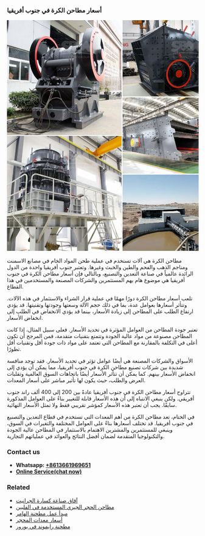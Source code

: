 <h3>أسعار مطاحن الكرة في جنوب أفريقيا</h3><img src='1701746477.jpg' alt=''><p>مطاحن الكرة هي آلات تستخدم في عملية طحن المواد الخام في مصانع الاسمنت ومناجم الذهب والفحم والطين والخبث وغيرها. وتعتبر جنوب أفريقيا واحدة من الدول الرائدة عالمياً في صناعة التعدين والتصنيع، وبالتالي فإن أسعار مطاحن الكرة في جنوب أفريقيا هي موضوع هام يهم المستثمرين والشركات المصنعة والمستخدمين في هذا القطاع.</p><p>تلعب أسعار مطاحن الكرة دورًا مهمًا في عملية قرار الشراء والاستثمار في هذه الآلات. وتتأثر أسعارها بعوامل عدة، بما في ذلك حجم الآلة وسعتها وجودتها وتقنيتها. قد يؤدي ارتفاع الطلب على المطاحن إلى زيادة الأسعار، بينما قد يؤدي الانخفاض في الطلب إلى انخفاض الأسعار.</p><p>تعتبر جودة المطاحن من العوامل المؤثرة في تحديد الأسعار. فعلى سبيل المثال، إذا كانت المطاحن مصنوعة من مواد عالية الجودة وتتمتع بتقنيات متقدمة، فمن المرجح أن تكون أعلى في التكلفة بالمقارنة مع المطاحن التي تعتمد على مواد ذات جودة أقل وتقنيات أقل تطورًا.</p><p>الأسواق والشركات المصنعة هي أيضًا عوامل تؤثر في تحديد الأسعار. فقد توجد منافسة شديدة بين شركات تصنيع مطاحن الكرة في جنوب أفريقيا، مما يمكن أن يؤدي إلى انخفاض الأسعار بينهم. كما يمكن أن تتأثر الأسعار أيضًا باتجاهات السوق العالمية وتقلبات العرض والطلب، حيث يكون لها تأثير مباشر على أسعار المعدات.</p><p>تتراوح أسعار مطاحن الكرة في جنوب أفريقيا عادةً بين 200 إلى 400 ألف راند جنوب أفريقي. ولكن ينبغي الانتباه إلى أن هذه الأسعار قابلة للتغيير بناءً على العوامل المذكورة سابقًا. يجب أن تعتبر هذه الأسعار كمؤشر تقريبي فقط ولا تمثل الأسعار النهائية.</p><p>في الختام، تعد مطاحن الكرة من أهم المعدات التي تستخدم في قطاع التعدين والتصنيع في جنوب أفريقيا. قد تختلف أسعارها بناءً على العوامل المختلفة والتغيرات في السوق، وينبغي للمستثمرين والمشترين الاهتمام بالاستثمار في المطاحن عالية الجودة والتكنولوجيا المتقدمة لضمان أفضل النتائج والعوائد في عملياتهم التجارية.</p><h3>Contact us</h3><ul><li><strong>Whatsapp:&nbsp;<a href="https://wa.me/8613661969651">+8613661969651</a></strong></li><li><a href="https://swt.shibang-china.com/?git&amp;zhl&amp;أسعار مطاحن الكرة في جنوب أفريقيا"><strong>Online Service(chat now)</strong></a></li></ul><h3>Related</h3><ul><li><a href='آفاق صناعة كسارة الجرانيت.md'>آفاق صناعة كسارة الجرانيت</a></li><li><a href='مطاحن الحجر الجيري المستخدمة في الفلبين.md'>مطاحن الحجر الجيري المستخدمة في الفلبين</a></li><li><a href='مبدأ عمل مطحنة الهامر.md'>مبدأ عمل مطحنة الهامر</a></li><li><a href='أسعار معدات المحجر.md'>أسعار معدات المحجر</a></li><li><a href='مطحنة رايموند في بورور.md'>مطحنة رايموند في بورور</a></li></ul>